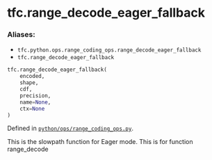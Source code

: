 
# tfc.range_decode_eager_fallback

### Aliases:

* `tfc.python.ops.range_coding_ops.range_decode_eager_fallback`
* `tfc.range_decode_eager_fallback`

``` python
tfc.range_decode_eager_fallback(
    encoded,
    shape,
    cdf,
    precision,
    name=None,
    ctx=None
)
```



Defined in [`python/ops/range_coding_ops.py`](https://github.com/tensorflow/compression/tree/master/python/ops/range_coding_ops.py).

<!-- Placeholder for "Used in" -->

This is the slowpath function for Eager mode.
This is for function range_decode